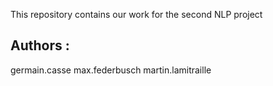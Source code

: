 This repository contains our work for the second NLP project

## Authors :
germain.casse
max.federbusch
martin.lamitraille

